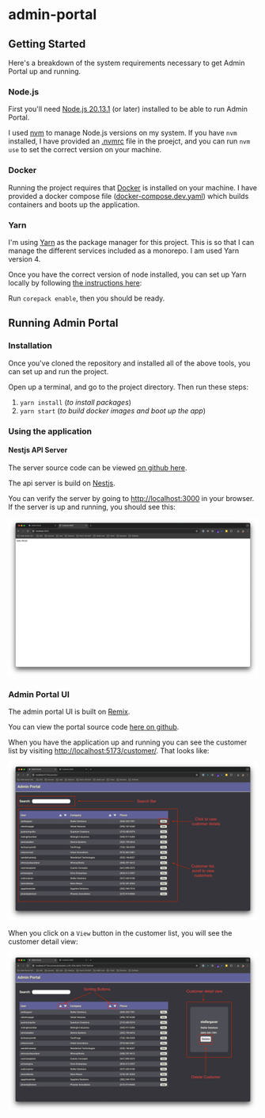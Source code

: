 # admin-portal

## Getting Started

Here's a breakdown of the system requirements necessary to get Admin Portal up and running.

### Node.js

First you'll need [Node.js 20.13.1](https://nodejs.org/en/blog/release/v20.13.1) (or later) installed to be able to run Admin Portal.

I used [nvm](https://github.com/nvm-sh/nvm) to manage Node.js versions on my system. If you have `nvm` installed, I have provided an [.nvmrc](https://github.com/paulrenenichols/admin-portal/blob/main/.nvmrc) file in the proejct, and you can run `nvm use` to set the correct version on your machine.

### Docker

Running the project requires that [Docker](https://www.docker.com/) is installed on your machine. I have provided a docker compose file ([docker-compose.dev.yaml](https://github.com/paulrenenichols/admin-portal/blob/main/docker-compose.dev.yaml)) which builds containers and boots up the application.

### Yarn

I'm using [Yarn](https://yarnpkg.com/) as the package manager for this project. This is so that I can manage the different services included as a monorepo. I am used Yarn version 4.

Once you have the correct version of node installed, you can set up Yarn locally by following [the instructions here](https://yarnpkg.com/getting-started/install):

Run `corepack enable`, then you should be ready.

## Running Admin Portal

### Installation

Once you've cloned the repository and installed all of the above tools, you can set up and run the project.

Open up a terminal, and go to the project directory. Then run these steps:

1. `yarn install` (_to install packages_)
2. `yarn start` (_to build docker images and boot up the app_)

### Using the application

#### Nestjs API Server

The server source code can be viewed [on github here](https://github.com/paulrenenichols/admin-portal/tree/main/services/server).

The api server is build on [Nestjs](https://nestjs.com/).

You can verify the server by going to [http://localhost:3000](http://localhost:3000) in your browser. If the server is up and running, you should see this:

<img src="https://github.com/paulrenenichols/admin-portal/blob/main/readme/server.png"/>

### Admin Portal UI

The admin portal UI is built on [Remix](https://remix.run/).

You can view the portal source code [here on github](https://github.com/paulrenenichols/admin-portal/tree/main/services/portal).

When you have the application up and running you can see the customer list by visiting [http://localhost:5173/customer/](http://localhost:5173/customer/). That looks like:

<img src="https://github.com/paulrenenichols/admin-portal/blob/main/readme/customer-list.png"/>

When you click on a `View` button in the customer list, you will see the customer detail view:

<img src="https://github.com/paulrenenichols/admin-portal/blob/main/readme/customer-detail-view.png"/>
